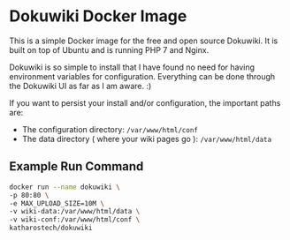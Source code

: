 # Dokuwiki Docker Image

This is a simple Docker image for the free and open source Dokuwiki. It is built on top of Ubuntu and is running PHP 7 and Nginx.

Dokuwiki is so simple to install that I have found no need for having environment variables for configuration. Everything can be done through the Dokuwiki UI as far as I am aware. :)

If you want to persist your install and/or configuration, the important paths are:

* The configuration directory: `/var/www/html/conf`
* The data directory ( where your wiki pages go ): `/var/www/html/data`

## Example Run Command

```bash
docker run --name dokuwiki \
-p 80:80 \
-e MAX_UPLOAD_SIZE=10M \
-v wiki-data:/var/www/html/data \
-v wiki-conf:/var/www/html/conf \
katharostech/dokuwiki
```
